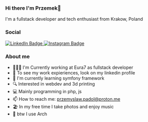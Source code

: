 ### Hi there I'm Przemek👋

I'm a fullstack developer and tech enthusiast from Krakow, Poland

### Social 

<div id="badges">
  <a href="https://www.linkedin.com/in/przemyslaw-padol">
    <img src="https://img.shields.io/badge/LinkedIn-2986CC?style=for-the-badge&logo=linkedin" alt="LinkedIn Badge"/>
  </a>
  <a href="https://www.instagram.com/hell_is_digital/">
    <img src="https://img.shields.io/badge/Instagram-E4405F?style=for-the-badge&logo=instagram&logoColor=FFF" alt="Instagram Badge"/>
  </a>
</div>

### About me

- 🧑🏻‍💻 I'm Currently working at Eura7 as fullstack developer
- 📄 To see my work expieriences, look on my linkedin profile
- 🌱 I'm currently learning symfony framework
- 🔍 Interested in webdev and 3d printing
- 💻 Mainly programming in php, js
- 📫 How to reach me: przemyslaw.padol@proton.me
- 🏖️ In my free time I take photos and enjoy music
- 🐧 btw I use Arch

<!--
**hellisdigital/hellisdigital** is a ✨ _special_ ✨ repository because its `README.md` (this file) appears on your GitHub profile.

Here are some ideas to get you started:

- 🔭 I’m currently working on ...
- 🌱 I’m currently learning ...
- 👯 I’m looking to collaborate on ...
- 🤔 I’m looking for help with ...
- 💬 Ask me about ...
- 📫 How to reach me: ...
- 😄 Pronouns: ...
- ⚡ Fun fact: ...
-->
